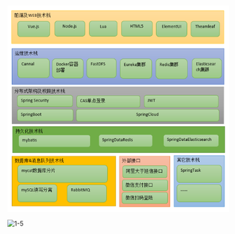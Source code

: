 ![Image text](https://raw.githubusercontent.com/Jason-init/we-shopping/master/image/1-4.png)

![1-5](C:\Users\Qi\Desktop\web\we-shopping\image\1-5.png)
